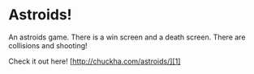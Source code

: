 # Astroids!

An astroids game. There is a win screen and a death screen.
There are collisions and shooting!

Check it out here! [http://chuckha.com/astroids/][1]

[1]: http://chuckha.com/astroids/
